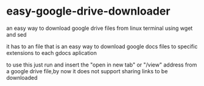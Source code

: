 # easy-google-drive-downloader
an easy way to download google drive files from linux terminal using wget and sed

it has to an file that is an easy way to download google docs files to specific extensions to each gdocs aplication

to use this just run and insert the "open in new tab" or "/view" address from a google drive file,by now it does not support sharing links to be downloaded

